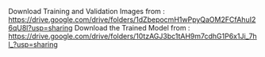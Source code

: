 Download Training and Validation Images from : https://drive.google.com/drive/folders/1dZbepocmH1wPpyQaOM2FCfAhuI26qU8l?usp=sharing
Download the Trained Model from : https://drive.google.com/drive/folders/10tzAGJ3bc1tAH9m7cdhG1P6x1Ji_7hl_?usp=sharing
